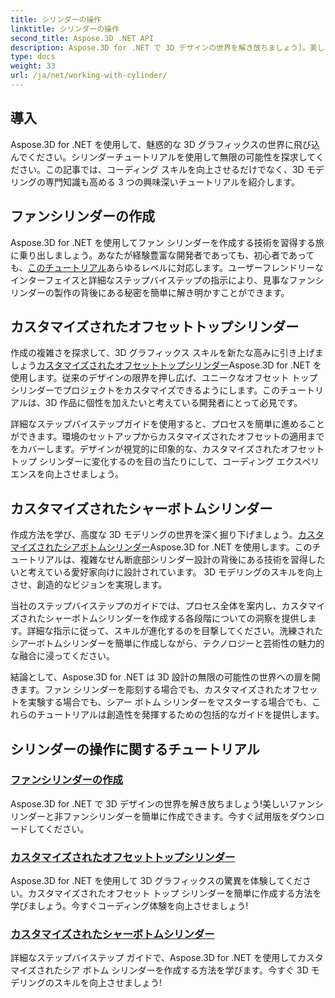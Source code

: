 ```yaml
---
title: シリンダーの操作
linktitle: シリンダーの操作
second_title: Aspose.3D .NET API
description: Aspose.3D for .NET で 3D デザインの世界を解き放ちましょう]。美しいファンシリンダーと非ファンシリンダーを簡単に作成できます。今すぐ試用版をダウンロードしてください!
type: docs
weight: 33
url: /ja/net/working-with-cylinder/
---
```

## 導入

Aspose.3D for .NET を使用して、魅惑的な 3D グラフィックスの世界に飛び込んでください。シリンダーチュートリアルを使用して無限の可能性を探求してください。この記事では、コーディング スキルを向上させるだけでなく、3D モデリングの専門知識も高める 3 つの興味深いチュートリアルを紹介します。

## ファンシリンダーの作成

Aspose.3D for .NET を使用してファン シリンダーを作成する技術を習得する旅に乗り出しましょう。あなたが経験豊富な開発者であっても、初心者であっても、[このチュートリアル](./create-fan-cylinder/)あらゆるレベルに対応します。ユーザーフレンドリーなインターフェイスと詳細なステップバイステップの指示により、見事なファンシリンダーの製作の背後にある秘密を簡単に解き明かすことができます。

## カスタマイズされたオフセットトップシリンダー

作成の複雑さを探求して、3D グラフィックス スキルを新たな高みに引き上げましょう[カスタマイズされたオフセットトップシリンダー](./customized-offset-top-cylinder/)Aspose.3D for .NET を使用します。従来のデザインの限界を押し広げ、ユニークなオフセット トップ シリンダーでプロジェクトをカスタマイズできるようにします。このチュートリアルは、3D 作品に個性を加えたいと考えている開発者にとって必見です。

詳細なステップバイステップガイドを使用すると、プロセスを簡単に進めることができます。環境のセットアップからカスタマイズされたオフセットの適用までをカバーします。デザインが視覚的に印象的な、カスタマイズされたオフセット トップ シリンダーに変化するのを目の当たりにして、コーディング エクスペリエンスを向上させましょう。

## カスタマイズされたシャーボトムシリンダー

作成方法を学び、高度な 3D モデリングの世界を深く掘り下げましょう。[カスタマイズされたシアボトムシリンダー](./customized-shear-bottom-cylinder/)Aspose.3D for .NET を使用します。このチュートリアルは、複雑なせん断底部シリンダー設計の背後にある技術を習得したいと考えている愛好家向けに設計されています。 3D モデリングのスキルを向上させ、創造的なビジョンを実現します。

当社のステップバイステップのガイドでは、プロセス全体を案内し、カスタマイズされたシャーボトムシリンダーを作成する各段階についての洞察を提供します。詳細な指示に従って、スキルが進化するのを目撃してください。洗練されたシアーボトムシリンダーを簡単に作成しながら、テクノロジーと芸術性の魅力的な融合に浸ってください。

結論として、Aspose.3D for .NET は 3D 設計の無限の可能性の世界への扉を開きます。ファン シリンダーを彫刻する場合でも、カスタマイズされたオフセットを実験する場合でも、シアー ボトム シリンダーをマスターする場合でも、これらのチュートリアルは創造性を発揮するための包括的なガイドを提供します。 
## シリンダーの操作に関するチュートリアル
### [ファンシリンダーの作成](./create-fan-cylinder/)
Aspose.3D for .NET で 3D デザインの世界を解き放ちましょう!美しいファンシリンダーと非ファンシリンダーを簡単に作成できます。今すぐ試用版をダウンロードしてください。
### [カスタマイズされたオフセットトップシリンダー](./customized-offset-top-cylinder/)
Aspose.3D for .NET を使用して 3D グラフィックスの驚異を体験してください。カスタマイズされたオフセット トップ シリンダーを簡単に作成する方法を学びましょう。今すぐコーディング体験を向上させましょう!
### [カスタマイズされたシャーボトムシリンダー](./customized-shear-bottom-cylinder/)
詳細なステップバイステップ ガイドで、Aspose.3D for .NET を使用してカスタマイズされたシア ボトム シリンダーを作成する方法を学びます。今すぐ 3D モデリングのスキルを向上させましょう!
